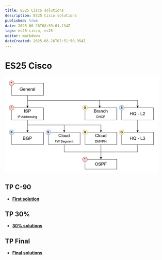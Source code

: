 ```yaml
---
title: ES25 Cisco solutions
description: ES25 Cisco solutions
published: true
date: 2025-06-26T08:59:01.134Z
tags: es25-cisco, es25
editor: markdown
dateCreated: 2025-06-26T07:51:50.354Z
---
```


# ES25 Cisco

![modc-tasks.jpg](/solutions/assets/modc-tasks.jpg)

## TP C-90
- **[First solution](/solutions/cisco/es25-first)**

## TP 30%

- **[30% solutions](/solutions/cisco/es25-30)**

## TP Final
- **[Final solutions](/solutions/cisco/es25-final)**